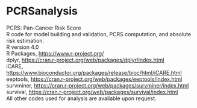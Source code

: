 # PCRSanalysis
PCRS: Pan-Cancer Risk Score  
R code for model building and validation, PCRS computation, and absolute risk estimation.  
R version 4.0  
R Packages, https://www.r-project.org/  
dplyr, https://cran.r-project.org/web/packages/dplyr/index.html  
iCARE, https://www.bioconductor.org/packages/release/bioc/html/iCARE.html  
eeptools, https://cran.r-project.org/web/packages/eeptools/index.html  
survminer, https://cran.r-project.org/web/packages/survminer/index.html  
survival, https://cran.r-project.org/web/packages/survival/index.html  
All other codes used for analysis are available upon request.  
